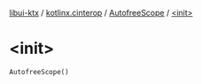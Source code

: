 [libui-ktx](../../index.md) / [kotlinx.cinterop](../index.md) / [AutofreeScope](index.md) / [&lt;init&gt;](./-init-.md)

# &lt;init&gt;

`AutofreeScope()`